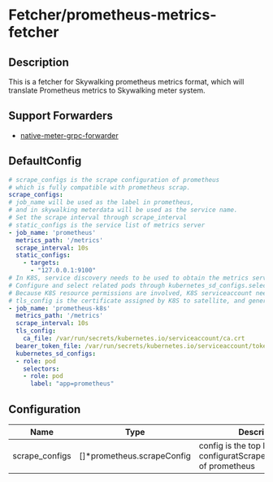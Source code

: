 # Fetcher/prometheus-metrics-fetcher
## Description
This is a fetcher for Skywalking prometheus metrics format, which will translate Prometheus metrics to Skywalking meter system.
## Support Forwarders
 - [native-meter-grpc-forwarder](forwarder_native-meter-grpc-forwarder.md)
## DefaultConfig
```yaml
# scrape_configs is the scrape configuration of prometheus 
# which is fully compatible with prometheus scrap.
scrape_configs:
# job_name will be used as the label in prometheus, 
# and in skywalking meterdata will be used as the service name.
# Set the scrape interval through scrape_interval
# static_configs is the service list of metrics server
- job_name: 'prometheus'
  metrics_path: '/metrics'
  scrape_interval: 10s
  static_configs:
    - targets:
      - "127.0.0.1:9100"
# In K8S, service discovery needs to be used to obtain the metrics server list.
# Configure and select related pods through kubernetes_sd_configs.selectors
# Because K8S resource permissions are involved, K8S serviceaccount needs to be configured
# tls_config is the certificate assigned by K8S to satellite, and generally does not need to be changed.
- job_name: 'prometheus-k8s'
  metrics_path: '/metrics'
  scrape_interval: 10s
  tls_config:
    ca_file: /var/run/secrets/kubernetes.io/serviceaccount/ca.crt
  bearer_token_file: /var/run/secrets/kubernetes.io/serviceaccount/token
  kubernetes_sd_configs:
  - role: pod
    selectors:
    - role: pod
      label: "app=prometheus"
```
## Configuration
|Name|Type|Description|
|----|----|-----------|
| scrape_configs | []*prometheus.scrapeConfig | config is the top level configuratScrapeConfigsMapion of prometheus |

